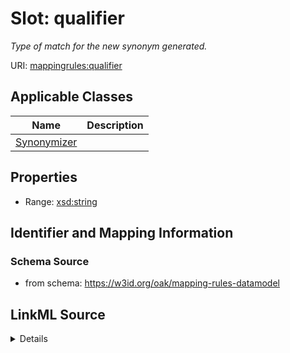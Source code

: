 # Slot: qualifier
_Type of match for the new synonym generated._


URI: [mappingrules:qualifier](https://w3id.org/oak/mapping-rules-datamodel/qualifier)



<!-- no inheritance hierarchy -->




## Applicable Classes

| Name | Description |
| --- | --- |
[Synonymizer](Synonymizer.md) | 






## Properties

* Range: [xsd:string](http://www.w3.org/2001/XMLSchema#string)







## Identifier and Mapping Information







### Schema Source


* from schema: https://w3id.org/oak/mapping-rules-datamodel




## LinkML Source

<details>
```yaml
name: qualifier
description: Type of match for the new synonym generated.
from_schema: https://w3id.org/oak/mapping-rules-datamodel
rank: 1000
alias: qualifier
owner: Synonymizer
domain_of:
- Synonymizer
range: string

```
</details>